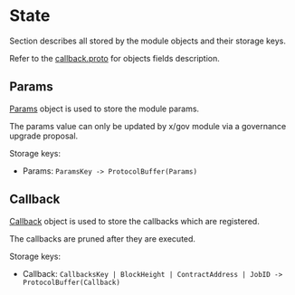 # State

Section describes all stored by the module objects and their storage keys.

Refer to the [callback.proto](../../../proto/rollapp/callback/v1/callback.proto) for objects fields description.

## Params

[Params](../../../proto/rollapp/callback/v1/callback.proto#L38) object is used to store the module params.

The params value can only be updated by x/gov module via a governance upgrade proposal.

Storage keys:
* Params: `ParamsKey -> ProtocolBuffer(Params)`

## Callback

[Callback](../../../proto/rollapp/callback/v1/callback.proto#L12) object is used to store the callbacks which are registered.

The callbacks are pruned after they are executed.

Storage keys:
* Callback: `CallbacksKey | BlockHeight | ContractAddress | JobID -> ProtocolBuffer(Callback)`
